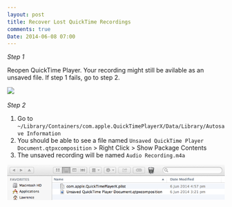 ```yaml
---
layout: post
title: Recover Lost QuickTime Recordings
comments: true
Date: 2014-06-08 07:00
---
```


*Step 1*

Reopen QuickTime Player. Your recording might still be avilable as an unsaved file. If step 1 fails, go to step 2. 

<img src="QuickTime-window.jpg">

*Step 2*

1. Go to `~/Library/Containers/com.apple.QuickTimePlayerX/Data/Library/Autosave Information`
3. You should be able to see a file named `Unsaved QuickTime Player Document.qtpxcomposition` > Right Click > Show Package Contents
4. The unsaved recording will be named `Audio Recording.m4a`

<img src="img/QuickTime-Lost-Recording.jpg">